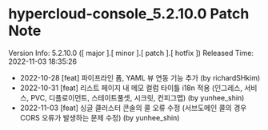 # hypercloud-console_5.2.10.0 Patch Note

Version Info: 5.2.10.0 ([ major ].[ minor ].[ patch ].[ hotfix ])
Released Time: 2022-11-03 18:35:26

- 2022-10-28 [feat] 파이프라인 폼, YAML 뷰 연동 기능 추가 (by richardSHkim) 
- 2022-10-31 [feat] 리스트 페이지 내 메모 컬럼 타이틀 i18n 적용 (인그레스, 서비스, PVC, 디플로이먼트, 스테이트풀셋, 시크릿, 컨피그맵) (by yunhee_shin) 
- 2022-11-03 [feat] 싱글 클러스터 콘솔의 콜 오류 수정 (서브도메인 콜의 경우 CORS 오류가 발생하는 문제 수정) (by yunhee_shin) 

